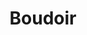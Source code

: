 ---
title: Boudoir
image: "https://googledrive.com/host/0B-rUPb5gojEtYVVZQ0FULUtiV0U/boudoir.jpg"
link-label: "Learn More"
link: boudoir
category: home
---
